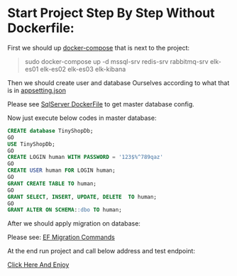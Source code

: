 # Start Project Step By Step Without Dockerfile:

First we should up [docker-compose](../../docker-compose.yml) that is next to the project:
>sudo docker-compose up -d mssql-srv redis-srv rabbitmq-srv elk-es01 elk-es02 elk-es03 elk-kibana

Then we should create user and database Ourselves according to what that is in [appsetting.json](../../Src/Presentation/WebApi/appsettings.json)

Please see [SqlServer DockerFile](../../Containers/services/sqlserver/Dockerfile) to get master database config.

Now just execute below codes in master database:

~~~~sql
CREATE database TinyShopDb;
GO
USE TinyShopDb;
GO
CREATE LOGIN human WITH PASSWORD = '123$%^789qaz'
GO
CREATE USER human FOR LOGIN human;
GO
GRANT CREATE TABLE TO human;
GO
GRANT SELECT, INSERT, UPDATE, DELETE  TO human;
GO
GRANT ALTER ON SCHEMA::dbo TO human;
~~~~

After we should apply migration on database:

Please see: [EF Migration Commands](./EF_Migration_Commands.md)

At the end run project and call below address and test endpoint:

[Click Here And Enjoy](http://localhost:6020/swagger/index.html)